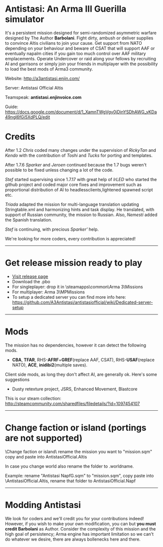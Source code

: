 # Antistasi: An Arma III Guerilla simulator

It's a persistent mission designed for semi-randomized asymmetric warfare designed by The Author **Barbolani**. Fight dirty, ambush or deliver supplies to convince Altis civilians to join your cause. Get support from NATO depending on your behaviour and beware of CSAT that will support AAF or eventually napalm cities if you gain too much control over AAF military emplacements.
Operate Undercover or raid along your fellows by recruiting AI and garrisons or simply join your friends in multiplayer with the possibility to load the best mods of Arma3 community.

Website: http://a3antistasi.enjin.com/

Server: Antistasi Official Altis

Teamspeak: **antistasi.enjinvoice.com**

Guide: https://docs.google.com/document/d/1_XamnTWgVgy0jDinYSDhAWG_vKDa49ngl6fGi5XdPLQ/edit

# Credits

After 1.2 *Chris* coded many changes under the supervision of *RickyTan* and *Kendo* with the contribution of *Toshi* and *Tucks* for porting and templates.

After 1.7.6 *Sparker* and *Jeroen* continued because the 1.7 bugs weren't possible to be fixed unless changing a lot of the code. 

*Stef* started supervising since 1.7.17 with great help of *IrLED* who started the github project and coded major core fixes and improvement such as proportional distribution of AI to headlessclients,lightened spawned script etc.

*Triada* adapted the mission for multi-language translation updating Stringtable.xml and harmonizing hints and task display. He translated, with support of Russian community, the mission to Russian. Also, *Nemesti* added the Spanish translation.

*Stef* is continuing, with precious *Sparker'* help. 

We're looking for more coders, every contribution is appreciated!

---

# Get release mission ready to play

* [Visit release page](https://github.com/A3Antistasi/antistasiofficial/releases)
* Download the .pbo
* For singleplayer: drop it in \steamapps\common\Arma 3\Missions
* For multiplayer: Arma 3\MPMissions
* To setup a dedicated server you can find more info here: https://github.com/A3Antistasi/antistasiofficial/wiki/Dedicated-server-setup

---

# Mods

The mission has no dependencies, however it can detect the following mods.
* **CBA**, **TFAR**, RHS-**AFRF**+**GREF**(replace AAF, CSAT), RHS-**USAF**(replace NATO), **ACE**, **inidibi2**(multiple saves).

Client side mods, as long they don't affect AI, are generally ok. Here's some suggestions
* Dusty retexture project, JSRS, Enhanced Movement, Blastcore

This is our steam collection: http://steamcommunity.com/sharedfiles/filedetails/?id=1097454107

---

# Change faction or island (portings are not supported)

\Change faction or island\ rename the mission you want to "mission.sqm" copy and paste into AntistasiOfficial.Altis

In case you change world also rename the folder to .worldname.

Example: rename "Antistasi NapfG.sqm" to "mission.sqm", copy paste into \AntistasiOfficial.Altis, rename that folder to AntistasiOfficial.Napf

---

# Modding Antistasi

We look for coders and we'll credit you for your contributions indeed!
However, if you wish to make your own modification, you can but **you must credit Barbolani** as Author.
Consider the complexity of this mission and the high goal of persistency; Arma engine has important limitation so we can't do whatever we desire, there are always bollenecks here and there. 

